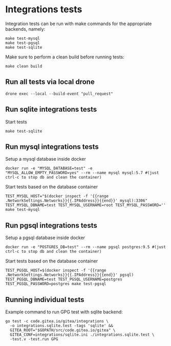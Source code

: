 # Integrations tests

Integration tests can be run with make commands for the
appropriate backends, namely:
```shell
make test-mysql
make test-pgsql
make test-sqlite
```

Make sure to perform a clean build before running tests:
```
make clean build
```

## Run all tests via local drone
```
drone exec --local --build-event "pull_request"
```

## Run sqlite integrations tests
Start tests
```
make test-sqlite
```

## Run mysql integrations tests
Setup a mysql database inside docker
```
docker run -e "MYSQL_DATABASE=test" -e "MYSQL_ALLOW_EMPTY_PASSWORD=yes" --rm --name mysql mysql:5.7 #(just ctrl-c to stop db and clean the container)
```
Start tests based on the database container
```
TEST_MYSQL_HOST="$(docker inspect -f '{{range .NetworkSettings.Networks}}{{.IPAddress}}{{end}}' mysql):3306" TEST_MYSQL_DBNAME=test TEST_MYSQL_USERNAME=root TEST_MYSQL_PASSWORD='' make test-mysql
```

## Run pgsql integrations tests
Setup a pgsql database inside docker
```
docker run -e "POSTGRES_DB=test" --rm --name pgsql postgres:9.5 #(just ctrl-c to stop db and clean the container)
```
Start tests based on the database container
```
TEST_PGSQL_HOST=$(docker inspect -f '{{range .NetworkSettings.Networks}}{{.IPAddress}}{{end}}' pgsql) TEST_PGSQL_DBNAME=test TEST_PGSQL_USERNAME=postgres TEST_PGSQL_PASSWORD=postgres make test-pgsql
```

## Running individual tests

Example command to run GPG test with sqlite backend:
```
go test -c code.gitea.io/gitea/integrations \
  -o integrations.sqlite.test -tags 'sqlite' &&
  GITEA_ROOT="$GOPATH/src/code.gitea.io/gitea" \
  GITEA_CONF=integrations/sqlite.ini ./integrations.sqlite.test \
  -test.v -test.run GPG
```

